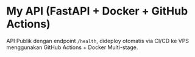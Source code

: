 # My API (FastAPI + Docker + GitHub Actions)

API Publik dengan endpoint `/health`, dideploy otomatis via CI/CD ke VPS menggunakan GitHub Actions + Docker Multi-stage.
